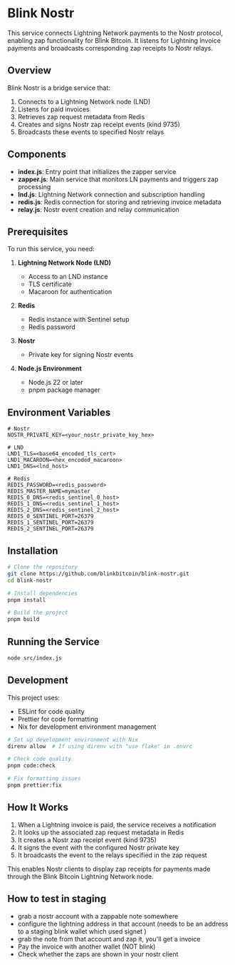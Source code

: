 # Blink Nostr

This service connects Lightning Network payments to the Nostr protocol, enabling zap functionality for Blink Bitcoin. It listens for Lightning invoice payments and broadcasts corresponding zap receipts to Nostr relays.

## Overview

Blink Nostr is a bridge service that:

1. Connects to a Lightning Network node (LND)
2. Listens for paid invoices
3. Retrieves zap request metadata from Redis
4. Creates and signs Nostr zap receipt events (kind 9735)
5. Broadcasts these events to specified Nostr relays

## Components

- **index.js**: Entry point that initializes the zapper service
- **zapper.js**: Main service that monitors LN payments and triggers zap processing
- **lnd.js**: Lightning Network connection and subscription handling
- **redis.js**: Redis connection for storing and retrieving invoice metadata
- **relay.js**: Nostr event creation and relay communication

## Prerequisites

To run this service, you need:

1. **Lightning Network Node (LND)**
   - Access to an LND instance
   - TLS certificate
   - Macaroon for authentication

2. **Redis**
   - Redis instance with Sentinel setup
   - Redis password

3. **Nostr**
   - Private key for signing Nostr events

4. **Node.js Environment**
   - Node.js 22 or later
   - pnpm package manager

## Environment Variables

```
# Nostr
NOSTR_PRIVATE_KEY=<your_nostr_private_key_hex>

# LND
LND1_TLS=<base64_encoded_tls_cert>
LND1_MACAROON=<hex_encoded_macaroon>
LND1_DNS=<lnd_host>

# Redis
REDIS_PASSWORD=<redis_password>
REDIS_MASTER_NAME=mymaster
REDIS_0_DNS=<redis_sentinel_0_host>
REDIS_1_DNS=<redis_sentinel_1_host>
REDIS_2_DNS=<redis_sentinel_2_host>
REDIS_0_SENTINEL_PORT=26379
REDIS_1_SENTINEL_PORT=26379
REDIS_2_SENTINEL_PORT=26379
```

## Installation

```bash
# Clone the repository
git clone https://github.com/blinkbitcoin/blink-nostr.git
cd blink-nostr

# Install dependencies
pnpm install

# Build the project
pnpm build
```

## Running the Service

```bash
node src/index.js
```

## Development

This project uses:
- ESLint for code quality
- Prettier for code formatting
- Nix for development environment management

```bash
# Set up development environment with Nix
direnv allow  # If using direnv with "use flake" in .envrc

# Check code quality
pnpm code:check

# Fix formatting issues
pnpm prettier:fix
```

## How It Works

1. When a Lightning invoice is paid, the service receives a notification
2. It looks up the associated zap request metadata in Redis
3. It creates a Nostr zap receipt event (kind 9735)
4. It signs the event with the configured Nostr private key
5. It broadcasts the event to the relays specified in the zap request

This enables Nostr clients to display zap receipts for payments made through the Blink Bitcoin Lightning Network node.

## How to test in staging

* grab a nostr account with a zappable note somewhere
* configure the lightning address in that account (needs to be an address to a staging blink wallet which used signet )
* grab the note from that account and zap it, you'll get a invoice
* Pay the invoice with another wallet (NOT blink)
* Check whether the zaps are shown in your nostr client
